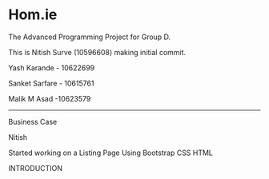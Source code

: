 # Hom.ie
The Advanced Programming Project for Group D.

This is Nitish Surve (10596608) making initial commit.

Yash Karande - 10622699

Sanket Sarfare - 10615761

Malik M Asad -10623579


-----------------------------------------------------------------

Business Case


Nitish

Started working on a Listing Page
Using Bootstrap CSS HTML

INTRODUCTION
